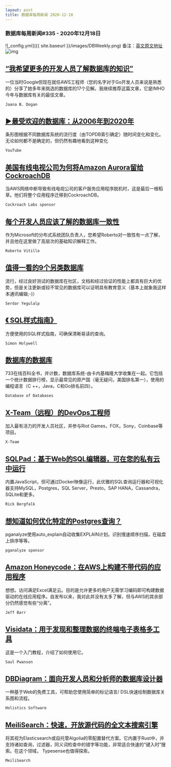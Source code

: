```yaml
---
layout: post
title: 数据库每周新闻 2020-12-18
---
```

### 数据库每周新闻#335 - 2020年12月18日
![_config.yml]({{ site.baseurl }}/images/DBWeekly.png)
备注：[英文原文地址](https://dbweekly.com/issues/335)
![img](https://copm.s3.amazonaws.com/d02a2b7d.png)


## [“我希望更多的开发人员了解数据库的知识”](https://dbweekly.com/link/100610/web)
一位当时Google但现在就任AWS工程师（您的名字对于Go开发人员来说是熟悉的）分享了她多年来挑选的数据库的17个见解。我继续推荐这篇文章，它是IMHO今年与数据库有关的最佳文章。

`Jaana B. Dogan`


## [▶️最受欢迎的数据库：从2006年到2020年](https://dbweekly.com/link/100611/web)
条形图根据不同数据库系统的流行度（由TOPDB索引确定）随时间变化和变化。无论如何都不是确定的，但仍然有趣地看到这种变化

`YouTube`


## [美国有线电视公司为何将Amazon Aurora留给CockroachDB](https://dbweekly.com/link/100613/web)
当AWS网络中断导致有线电视公司的客户服务应用程序脱机时，这是最后一根稻草。他们将整个应用程序迁移到CockroachDB。

`Cockroach Labs sponsor`


## [每个开发人员应该了解的数据库一致性](https://dbweekly.com/link/100614/web)
作为Microsoft的分布式系统团队负责人，您希望Roberto对一致性有一点了解，并且他在这里做了高层次的基础知识解释工作。

`Roberto Vitillo`


## [值得一看的9个另类数据库](https://dbweekly.com/link/100615/web)
流行，经过良好测试的数据库在社区，文档和经过验证的性能上都具有巨大的优势，但是关注更新或较不常见的数据库可以证明具有教育意义（基本上就象我这样本通讯编辑;-)）

`Serdar Yegulalp`


## [《 SQL样式指南》](https://dbweekly.com/link/100616/web)
方便使用的SQL样式指南，可确保清晰易读的查询。

`Simon Holywell`


## [数据库的数据库](https://dbweekly.com/link/100617/web)
733在线百科全书，并计数，数据库系统-由卡内基梅隆大学收集在一起。它包括一个统计数据排行榜，显示最常见的原产国（毫无疑问，美国排名第一），使用的编程语言（C ++，Java，C和Go排名前四）。

`Database of Databases`


## [X-Team（远程）的DevOps工程师](https://dbweekly.com/link/100619/web)
加入最有活力的开发人员社区，并参与Riot Games，FOX，Sony，Coinbase等项目。

`X-Team`


## [SQLPad：基于Web的SQL编辑器，可在您的私有云中运行](https://dbweekly.com/link/100620/web)
内置JavaScript，但可通过Docker映像运行，此优雅的SQL查询运行器和可视化器支持MySQL，Postgres，SQL Server，Presto，SAP HANA，Cassandra，SQLite和更多。

`Rick Bergfalk`


## [想知道如何优化特定的Postgres查询？](https://dbweekly.com/link/100621/web)
pganalyze使用auto_explain自动收集EXPLAIN计划。识别慢速顺序扫描，在磁盘上排序等等。

`pganalyze sponsor`


## [Amazon Honeycode：在AWS上构建不带代码的应用程序](https://dbweekly.com/link/100622/web)
想想。访问满足Excel满足云。目的是允许更多的用户无需学习编码即可构建数据驱动的在线应用程序。自发布以来，我对此并没有太多了解，但与AWS的其余部分仍然感觉有些“分离”。

`Jeff Barr`


## [Visidata：用于发现和整理数据的终端电子表格多工具](https://dbweekly.com/link/100623/web)
这是一个入门教程，介绍了如何使用它。

`Saul Pwanson`


## [DBDiagram：面向开发人员和分析师的数据库设计器](https://dbweekly.com/link/100625/web)
一种基于Web的免费工具，可帮助您使用简单的标记语言/ DSL快速绘制数据库关系图和流程。

`Holistics Software`


## [MeiliSearch：快速，开放源代码的全文本搜索引擎](https://dbweekly.com/link/100626/web)
将其视为Elasticsearch或自托管Algolia的零配置替代方案。它内置于Rust中，并支持诸如查询，过滤器，同义词检查中的错字等功能，非常适合快速的“键入时”搜索。在这个领域， Typesense也值得探索。

`MeiliSearch`
